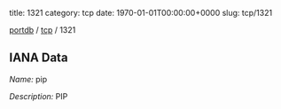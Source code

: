 title: 1321
category: tcp
date: 1970-01-01T00:00:00+0000
slug: tcp/1321

[portdb](/) / [tcp](/category/tcp.html) / 1321


## IANA Data

_Name:_ pip

_Description:_ PIP

